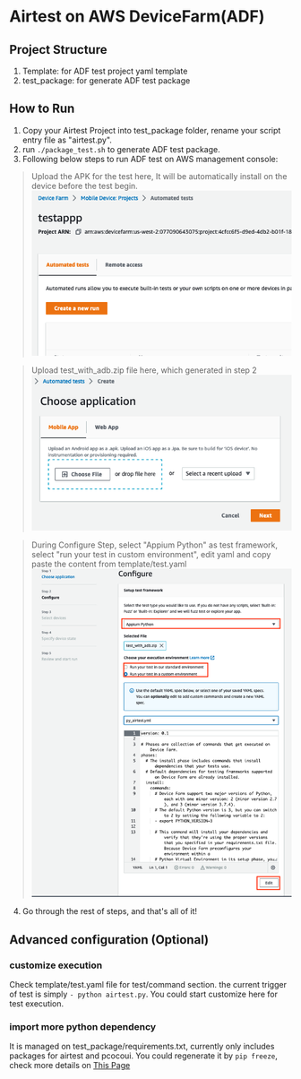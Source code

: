 # Airtest on AWS DeviceFarm(ADF)

## Project Structure
1. Template: for ADF test project yaml template
2. test_package: for generate ADF test package

## How to Run
1. Copy your Airtest Project into test_package folder, rename your script entry file as "airtest.py".
2. run `./package_test.sh` to generate ADF test package.
3. Following below steps to run ADF test on AWS management console:
> Upload the APK for the test here, It will be automatically install on the device before the test begin.
![img.png](img.png)

> Upload test_with_adb.zip file here, which generated in step 2
![img_1.png](img_1.png)

> During Configure Step, select "Appium Python" as test framework, select "run your test in custom environment", edit yaml and copy paste the content from template/test.yaml
![img_3.png](img_3.png)
4. Go through the rest of steps, and that's all of it!

## Advanced configuration (Optional)
### customize execution
Check template/test.yaml file for test/command section. the current trigger of test is simply `- python airtest.py`.
You could start customize here for test execution.

### import more python dependency
It is managed on test_package/requirements.txt, currently only includes packages for airtest and pcocoui.
You could regenerate it by `pip freeze`, check more details on [This Page](https://docs.aws.amazon.com/devicefarm/latest/developerguide/test-types-appium.html)